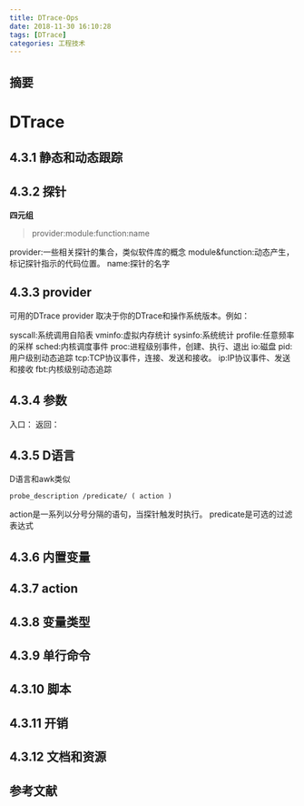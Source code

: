 ```yaml
---
title: DTrace-Ops
date: 2018-11-30 16:10:28
tags: [DTrace]
categories: 工程技术
---
```

## 摘要

<!--more-->

# DTrace

## 4.3.1 静态和动态跟踪
## 4.3.2 探针

**四元组**
>provider:module:function:name

provider:一些相关探针的集合，类似软件库的概念
module&function:动态产生，标记探针指示的代码位置。
name:探针的名字

## 4.3.3 provider

可用的DTrace provider 取决于你的DTrace和操作系统版本。例如：

syscall:系统调用自陷表
vminfo:虚拟内存统计
sysinfo:系统统计
profile:任意频率的采样
sched:内核调度事件
proc:进程级别事件，创建、执行、退出
io:磁盘
pid:用户级别动态追踪
tcp:TCP协议事件，连接、发送和接收。
ip:IP协议事件、发送和接收
fbt:内核级别动态追踪


## 4.3.4 参数
  入口：
  返回：

## 4.3.5 D语言
  D语言和awk类似
  ```
  probe_description /predicate/ ( action )
  ```
  action是一系列以分号分隔的语句，当探针触发时执行。
  predicate是可选的过滤表达式

## 4.3.6 内置变量
## 4.3.7 action
## 4.3.8 变量类型
## 4.3.9 单行命令
## 4.3.10 脚本
## 4.3.11 开销
## 4.3.12 文档和资源

## 参考文献
